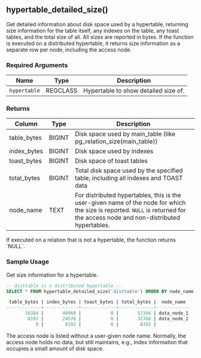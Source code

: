 ## hypertable_detailed_size()  

Get detailed information about disk space used by a hypertable,
returning size information for the table itself, any indexes on the
table, any toast tables, and the total size of all. All sizes are
reported in bytes. If the function is executed on a distributed
hypertable, it returns size information as a separate row per node,
including the access node.

### Required Arguments

|Name|Type|Description|
|---|---|---|
| `hypertable` | REGCLASS | Hypertable to show detailed size of. |

### Returns 
|Column|Type|Description|
|---|---|---|
|table_bytes|BIGINT| Disk space used by main_table (like pg_relation_size(main_table))|
|index_bytes|BIGINT| Disk space used by indexes|
|toast_bytes|BIGINT| Disk space of toast tables|
|total_bytes|BIGINT| Total disk space used by the specified table, including all indexes and TOAST data|
|node_name| TEXT | For distributed hypertables, this is the user-given name of the node for which the size is reported. `NULL` is returned for the access node and non-distributed hypertables. |

<highlight type="tip">
If executed on a relation that is not a hypertable, the function
returns `NULL`.
</highlight>

### Sample Usage 
Get size information for a hypertable.
```sql
-- disttable is a distributed hypertable --
SELECT * FROM hypertable_detailed_size('disttable') ORDER BY node_name;

 table_bytes | index_bytes | toast_bytes | total_bytes |  node_name
-------------+-------------+-------------+-------------+-------------
       16384 |       40960 |           0 |       57344 | data_node_1
        8192 |       24576 |           0 |       32768 | data_node_2
           0 |        8192 |           0 |        8192 |

```

The access node is listed without a user-given node name. Normally,
the access node holds no data, but still maintains, e.g., index
information that occupies a small amount of disk space.